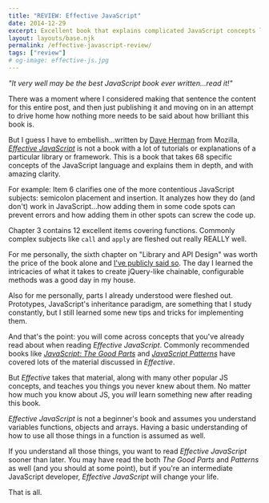 ```yaml
---
title: "REVIEW: Effective JavaScript"
date: 2014-12-29
excerpt: Excellent book that explains complicated JavaScript concepts like API design in painstaking clarity. Great for intermediate JS developers.
layout: layouts/base.njk
permalink: /effective-javascript-review/
tags: ["review"]
# og-image: effective-js.jpg
---
```

*"It very well may be the best JavaScript book ever written...read it!"*

There was a moment where I considered making that sentence the content for this entire post, and then just publishing it and moving on in an attempt to drive home how nothing more needs to be said about how brilliant this book is.

But I guess I have to embellish...written by [Dave Herman](https://twitter.com/littlecalculist) from Mozilla, [*Effective JavaScript*](http://www.amazon.com/gp/product/0321812182/ref=as_li_qf_sp_asin_il_tl?ie=UTF8&camp=1789&creative=9325&creativeASIN=0321812182&linkCode=as2&tag=kaidez-20&linkId=KC4WGKUBOQWXNFBA) is not a book with a lot of tutorials or explanations of a particular library or framework. This is a book that takes 68 specific concepts of the JavaScript language and explains them in depth, and with amazing clarity.

For example: Item 6 clarifies one of the more contentious JavaScript subjects: semicolon placement and insertion. It analyzes how they do (and don't) work in JavaScript...how adding them in some code spots can prevent errors and how adding them in other spots can screw the code up.

Chapter 3 contains 12 excellent items covering functions. Commonly complex subjects like `call` and `apply` are fleshed out really REALLY well.

For me personally, the sixth chapter on "Library and API Design" was worth the price of the book alone and [I've publicly said so](https://twitter.com/kaidez/status/507690685378887680). The day I learned the intricacies of what it takes to create jQuery-like chainable, configurable methods was a good day in my house.

Also for me personally, parts I already understood were fleshed out.  Prototypes, JavaScript's inheritance paradigm, are something that I study constantly, but I still learned some new tips and tricks for implementing them.

And that's the point: you will come across concepts that you've already read about when reading *Effective JavaScript*. Commonly recommended books like [*JavaScript: The Good Parts*](http://www.amazon.com/gp/product/0596517742/ref=as_li_tf_tl?ie=UTF8&tag=kaidez-20&linkCode=as2&camp=1789&creative=9325&creativeASIN=0596517742) and [*JavaScript Patterns*](http://www.amazon.com/gp/product/0596806752/ref=as_li_tf_tl?ie=UTF8&tag=kaidez-20&linkCode=as2&camp=1789&creative=9325&creativeASIN=0596806752) have covered lots of the material discussed in *Effective*.

But *Effective* takes that material, along with many other popular JS concepts, and teaches you things you never knew about them. No matter how much you know about JS, you *will* learn something new after reading this book.

*Effective JavaScript* is not a beginner's book and assumes you understand variables functions, objects and arrays. Having a basic understanding of how to use all those things in a function is assumed as well.

If you understand all those things, you want to read *Effective JavaScript* sooner than later. You may have read the both *The Good Parts* and *Patterns* as well (and you should at some point), but if you're an intermediate JavaScript developer, *Effective JavaScript*  will change your life.

That is all.
